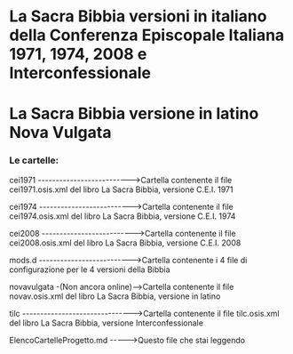 # La Sacra Bibbia versioni in italiano della Conferenza Episcopale Italiana 1971, 1974, 2008 e Interconfessionale
# La Sacra Bibbia versione in latino Nova Vulgata

### Le cartelle:

cei1971 -------------------------->Cartella contenente il file cei1971.osis.xml del libro La Sacra Bibbia, versione C.E.I. 1971

cei1974 -------------------------->Cartella contenente il file cei1974.osis.xml del libro La Sacra Bibbia, versione C.E.I. 1974

cei2008 -------------------------->Cartella contenente il file cei2008.osis.xml del libro La Sacra Bibbia, versione C.E.I. 2008

mods.d -------------------------->Cartella contenente i 4 file di configurazione per le 4 versioni della Bibbia

novavulgata -(Non ancora online)-->Cartella contenente il file novav.osis.xml del libro La Sacra Bibbia, versione in latino

tilc ------------------------------->Cartella contenente il file tilc.osis.xml del libro La Sacra Bibbia, versione Interconfessionale

ElencoCartelleProgetto.md ----->Questo file che stai leggendo

